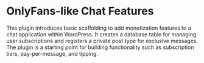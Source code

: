 # OnlyFans-like Chat Features

This plugin introduces basic scaffolding to add monetization features to a chat application within WordPress. It creates a database table for managing user subscriptions and registers a private post type for exclusive messages. The plugin is a starting point for building functionality such as subscription tiers, pay-per-message, and tipping.
